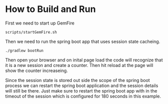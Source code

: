 # How to Build and Run

First we need to start up GemFire
```
scripts/startGemFire.sh 
```

Then we need to run the spring boot app that uses session state cacheing.
```
./gradlew bootRun
```

Then open your browser and on inital page load the code will recognize that it is a new session and create a counter.    Then hit reload at the page will show the counter increaseing.

Since the session state is stored out side the scope of the spring boot process we can restart the spring boot application and the session details will still be there.   Just make sure to restart the spring boot app with in the timeout of the session which is configured for 180 seconds in this example.


